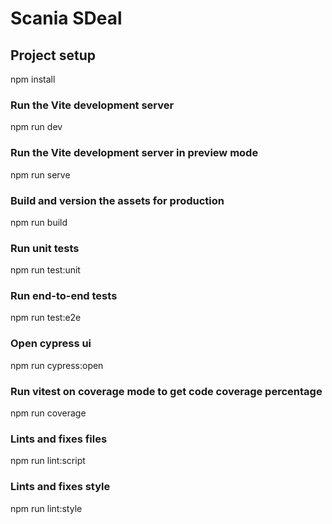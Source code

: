 # Scania SDeal

## Project setup

npm install

### Run the Vite development server

npm run dev

### Run the Vite development server in preview mode

npm run serve

### Build and version the assets for production

npm run build

### Run unit tests

npm run test:unit

### Run end-to-end tests

npm run test:e2e

### Open cypress ui
npm run cypress:open

### Run vitest on coverage mode to get code coverage percentage
npm run coverage

### Lints and fixes files

npm run lint:script

### Lints and fixes style

npm run lint:style
